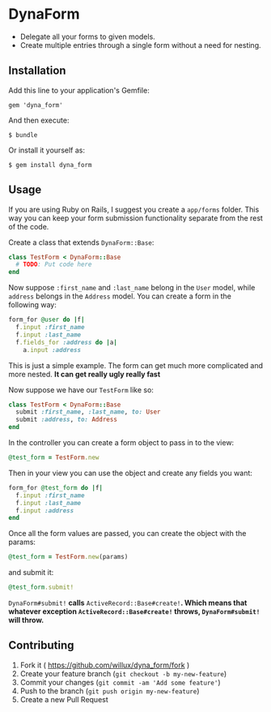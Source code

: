 # DynaForm

* Delegate all your forms to given models. 
* Create multiple entries through a single form without a need for nesting.

## Installation

Add this line to your application's Gemfile:

    gem 'dyna_form'

And then execute:

    $ bundle

Or install it yourself as:

    $ gem install dyna_form

## Usage

If you are using Ruby on Rails, I suggest you create a `app/forms` folder. This way you can keep your form submission functionality separate from the rest of the code.

Create a class that extends `DynaForm::Base`:

```ruby
class TestForm < DynaForm::Base
  # TODO: Put code here
end
```

Now suppose `:first_name` and `:last_name` belong in the `User` model, while
`address` belongs in the `Address` model. You can create a form in the following
way:
```ruby
form_for @user do |f|
  f.input :first_name
  f.input :last_name
  f.fields_for :address do |a|
    a.input :address
```

This is just a simple example. The form can get much more complicated and more
nested. **It can get really ugly really fast**

Now suppose we have our `TestForm` like so:

```ruby
class TestForm < DynaForm::Base
  submit :first_name, :last_name, to: User
  submit :address, to: Address
end
```

In the controller you can create a form object to pass in to the view:

```ruby
@test_form = TestForm.new
```

Then in your view you can use the object and create any fields you want:
```ruby
form_for @test_form do |f|
  f.input :first_name
  f.input :last_name
  f.input :address
end
```

Once all the form values are passed, you can create the object with the params:
```ruby
@test_form = TestForm.new(params)
```

and submit it:

```ruby
@test_form.submit!
```

`DynaForm#submit!` **calls** `ActiveRecord::Base#create!`**. Which means that whatever
exception **`ActiveRecord::Base#create!`** throws, **`DynaForm#submit!`** will throw.**

## Contributing

1. Fork it ( https://github.com/willux/dyna_form/fork )
2. Create your feature branch (`git checkout -b my-new-feature`)
3. Commit your changes (`git commit -am 'Add some feature'`)
4. Push to the branch (`git push origin my-new-feature`)
5. Create a new Pull Request
